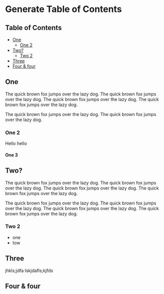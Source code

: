 # Generate Table of Contents

## Table of Contents

- [One](#one)
  - [One 2](#one-2)
- [Two?](#two)
  - [Two 2](#two-2)
- [Three](#three)
- [Four & four](#four--four)

## One

The quick brown fox jumps over the lazy dog. The quick brown fox jumps over the lazy dog. The quick brown fox jumps over the lazy dog. The quick brown fox jumps over the lazy dog.

The quick brown fox jumps over the lazy dog. The quick brown fox jumps over the lazy dog.

### One 2

Hello hello

#### One 3

## Two?

The quick brown fox jumps over the lazy dog. The quick brown fox jumps over the lazy dog. The quick brown fox jumps over the lazy dog. The quick brown fox jumps over the lazy dog.

The quick brown fox jumps over the lazy dog. The quick brown fox jumps over the lazy dog. The quick brown fox jumps over the lazy dog. The quick brown fox jumps over the lazy dog.

### Two 2

- one
- tow

## Three

jhkls;jdfa lskjdafls;kjfds

## Four & four
